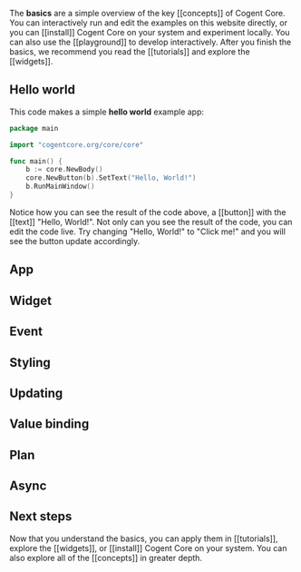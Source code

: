 The **basics** are a simple overview of the key [[concepts]] of Cogent Core. You can interactively run and edit the examples on this website directly, or you can [[install]] Cogent Core on your system and experiment locally. You can also use the [[playground]] to develop interactively. After you finish the basics, we recommend you read the [[tutorials]] and explore the [[widgets]].

## Hello world

This code makes a simple **hello world** example app:

```Go
package main

import "cogentcore.org/core/core"

func main() {
    b := core.NewBody()
    core.NewButton(b).SetText("Hello, World!")
    b.RunMainWindow()
}
```

Notice how you can see the result of the code above, a [[button]] with the [[text]] "Hello, World!". Not only can you see the result of the code, you can edit the code live. Try changing "Hello, World!" to "Click me!" and you will see the button update accordingly.

## App

<embed-page src="app">

## Widget

<embed-page src="widget">

## Event

<embed-page src="event">

## Styling

<embed-page src="styling">

## Updating

<embed-page src="updating">

## Value binding

<embed-page src="value binding">

## Plan

<embed-page src="plan">

## Async

<embed-page src="async">

## Next steps

Now that you understand the basics, you can apply them in [[tutorials]], explore the [[widgets]], or [[install]] Cogent Core on your system. You can also explore all of the [[concepts]] in greater depth.
